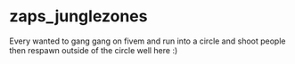 # zaps_junglezones
Every wanted to gang gang on fivem and run into a circle and shoot people then respawn outside of the circle well here :)
